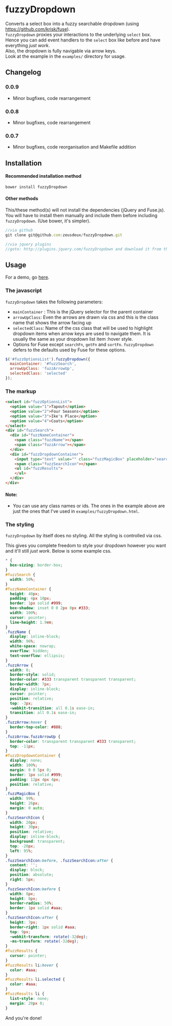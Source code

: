fuzzyDropdown
=============

Converts a select box into a fuzzy searchable dropdown (using https://github.com/krisk/fuse).   
`fuzzyDropdown` proxies your interactions to the underlying `select` box.   
Hence you can add event handlers to the `select` box like before and have everything *just work*.   
Also, the dropdown is fully navigable via arrow keys.   
Look at the example in the `examples/` directory for usage.

## Changelog

### 0.0.9
- Minor bugfixes, code rearrangement

### 0.0.8
- Minor bugfixes, code rearrangement

### 0.0.7
- Minor bugfixes, code reorganisation and Makefile addition

## Installation

#### Recommended installation method

```javascript
bower install fuzzyDropdown
```

#### Other methods

This/these method(s) will not install the dependencies (jQuery and Fuse.js). You will have to install them manually and include them before including `fuzzyDropdown`. (Use bower, it's simpler).

```javascript
//via github
git clone git@github.com:zeusdeux/fuzzyDropdown.git

//via jquery plugins
//goto: http://plugins.jquery.com/fuzzyDropdown and download it from there.
```

## Usage

For a demo, go [here](http://experiments.muditameta.com/fuzzyDropdown/).

### The javascript

`fuzzyDropdown` takes the following parameters:

- `mainContainer` : This is the jQuery selector for the parent container
- `arrowUpClass`: Even the arrows are drawn via css and this is the class name that shows the arrow facing up
- `selectedClass`: Name of the css class that will be used to highlight dropdown items when arrow keys are used to navigate them. It is usually the same as your dropdown list item :hover style.
- Options for Fuse except `searchFn`, `getFn` and `sortFn`. `fuzzyDropdown` defers to the defaults used by Fuse for these options.

```javascript
$('#fuzzOptionsList').fuzzyDropdown({
  mainContainer: '#fuzzSearch',
  arrowUpClass: 'fuzzArrowUp',
  selectedClass: 'selected'
});
```

### The markup

```html
<select id="fuzzOptionsList">
  <option value="1">Tapout</option>
  <option value="2">Four Seasons</option>
  <option value="3">Ike's Place</option>
  <option value="4">Coats</option>
</select>
<div id="fuzzSearch">
  <div id="fuzzNameContainer">
    <span class="fuzzName"></span>
    <span class="fuzzArrow"></span>
  </div>
  <div id="fuzzDropdownContainer">
    <input type="text" value="" class="fuzzMagicBox" placeholder="search.." />
    <span class="fuzzSearchIcon"></span>
    <ul id="fuzzResults">
    </ul>
  </div>
</div>
```

#### Note:

- You can use any class names or ids. The ones in the example above are just the ones that I've used in `examples/fuzzyDropdown.html`.

### The styling

`fuzzyDropdown` by itself does no styling. All the styling is controlled via css.

This gives you complete freedom to style your dropdown however you want and it'll still *just work*. Below is some example css.

```css
* {
  box-sizing: border-box;
}
#fuzzSearch {
  width: 50%;
}
#fuzzNameContainer {
  height: 40px;
  padding: 4px 10px;
  border: 1px solid #999;
  box-shadow: inset 0 0 2px 0px #333;
  width: 100%;
  cursor: pointer;
  line-height: 1.9em;
}
.fuzzName {
  display: inline-block;
  width: 96%;
  white-space: nowrap;
  overflow: hidden;
  text-overflow: ellipsis;
}
.fuzzArrow {
  width: 0;
  border-style: solid;
  border-color: #333 transparent transparent transparent;
  border-width: 7px;
  display: inline-block;
  cursor: pointer;
  position: relative;
  top: -3px;
  -webkit-transition: all 0.1s ease-in;
  transition: all 0.1s ease-in;
}
.fuzzArrow:hover {
  border-top-color: #888;
}
.fuzzArrow.fuzzArrowUp {
  border-color: transparent transparent #333 transparent;
  top: -11px;
}
#fuzzDropdownContainer {
  display: none;
  width: 100%;
  margin: 0 0 5px 0;
  border: 1px solid #999;
  padding: 12px 4px 4px;
  position: relative;
}
.fuzzMagicBox {
  width: 99%;
  height: 26px;
  margin: 0 auto;
}
.fuzzSearchIcon {
  width: 20px;
  height: 30px;
  position: relative;
  display: inline-block;
  background: transparent;
  top: -20px;
  left: 95%;
}
.fuzzSearchIcon:before, .fuzzSearchIcon:after {
  content: '';
  display: block;
  position: absolute;
  right: 5px;
}
.fuzzSearchIcon:before {
  width: 8px;
  height: 8px;
  border-radius: 50%;
  border: 1px solid #aaa;
}
.fuzzSearchIcon:after {
  height: 7px;
  border-right: 1px solid #aaa;
  top: 9px;
  -webkit-transform: rotate(-32deg);
  -ms-transform: rotate(-32deg);
}
#fuzzResults {
  cursor: pointer;
}
#fuzzResults li:hover {
  color: #aaa;
}
#fuzzResults li.selected {
  color: #aaa;
}
#fuzzResults li {
  list-style: none;
  margin: 20px 0;
}
```

And you're done!
